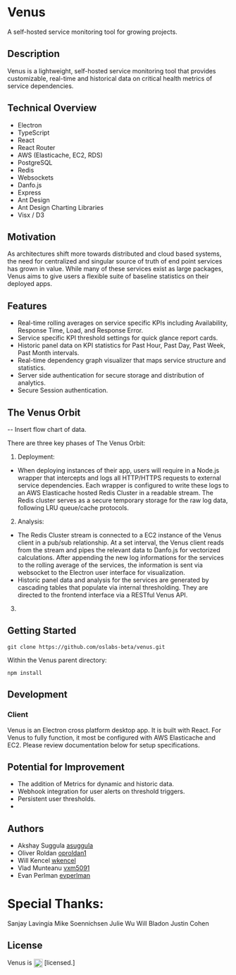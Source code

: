 # Venus

A self-hosted service monitoring tool for growing projects. 

## Description

Venus is a lightweight, self-hosted service monitoring tool that provides customizable, real-time and historical data on critical health metrics of service dependencies.

## Technical Overview
* Electron
* TypeScript
* React
* React Router
* AWS (Elasticache, EC2, RDS)
* PostgreSQL
* Redis 
* Websockets
* Danfo.js
* Express
* Ant Design
* Ant Design Charting Libraries 
* Visx / D3

## Motivation

As architectures shift more towards distributed and cloud based systems, the need for centralized and singular source of truth of end point services has grown in value. While many of these services exist as large packages, Venus aims to give users a flexible suite of baseline statistics on their deployed apps. 


## Features
* Real-time rolling averages on service specific KPIs including Availability, Response Time, Load, and Response Error.
* Service specific KPI threshold settings for quick glance report cards.
* Historic panel data on KPI statistics for Past Hour, Past Day, Past Week, Past Month intervals.
* Real-time dependency graph visualizer that maps service structure and statistics. 
* Server side authentication for secure storage and distribution of analytics. 
* Secure Session authentication.

## The Venus Orbit 

-- Insert flow chart of data. 


There are three key phases of The Venus Orbit:
1. Deployment: 
  - When deploying instances of their app, users will require in a Node.js wrapper that intercepts and logs all HTTP/HTTPS requests to external service dependencies. Each wrapper is configured to write these logs to an AWS Elasticache hosted Redis Cluster in a readable stream. The Redis cluster serves as a secure temporary storage for the raw log data, following LRU queue/cache protocols. 
2. Analysis: 
 - The Redis Cluster stream is connected to a EC2 instance of the Venus client in a pub/sub relationship. At a set interval, the Venus client reads from the stream and pipes the relevant data to Danfo.js for vectorized calculations. After appending the new log informations for the services to the rolling average of the services, the information is sent via websocket to the Electron user interface for visualization. 
 - Historic panel data and analysis for the services are generated by cascading tables that populate via internal thresholding. They are directed to the frontend interface via a RESTful Venus API. 
 3. 


## Getting Started

```
git clone https://github.com/oslabs-beta/venus.git
```

Within the Venus parent directory:
```
npm install
```

## Development


### Client
Venus is an Electron cross platform desktop app. It is built with React. For Venus to fully function, it most be configured with AWS Elasticache and EC2. Please review documentation below for setup specifications.  


## Potential for Improvement
* The addition of Metrics for dynamic and historic data.
* Webhook integration for user alerts on threshold triggers.
* Persistent user thresholds. 
*

## Authors
* Akshay Suggula [asuggula](https://github.com/asuggula)
* Oliver Roldan [oproldan1](https://github.com/oproldan1)
* Will Kencel [wkencel](https://github.com/wkencel)
* Vlad Munteanu [vxm5091](https://github.com/colinvandergraaf)
* Evan Perlman [evperlman](https://github.com/evperlman)

# Special Thanks:
Sanjay Lavingia
Mike Soennichsen 
Julie Wu
Will Bladon
Justin Cohen 

## License

Venus is <a href="#"><img src="./app/assets/mit-logo-color.png" alt="MIT" title="MIT" align="center" height="20" /></a> [licensed.]
